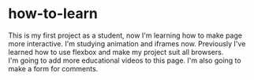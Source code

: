 #  how-to-learn

This is my first project as a student, now I'm learning how to make page more interactive. I'm studying animation and iframes now.
Previously I've learned how to use flexbox and make my project suit all browsers.  
I'm going to add more educational videos to this page. I'm also going to make a form for comments.
